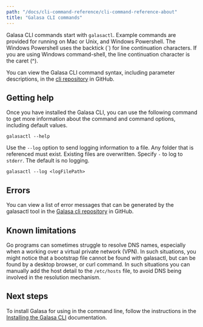 ```yaml
---
path: "/docs/cli-command-reference/cli-command-reference-about"
title: "Galasa CLI commands"
---
```


Galasa CLI commands start with `galasactl`. Example commands are provided for running on Mac or Unix, and Windows Powershell. The Windows Powershell uses the backtick (`) for line continuation characters. If you are using Windows command-shell, the line continuation character is the caret (^). 

You can view the Galasa CLI command syntax, including parameter descriptions, in the <a href=https://github.com/galasa-dev/cli/blob/main/docs/generated/galasactl.md target="_blank"> cli repository</a> in GitHub.


## Getting help

Once you have installed the Galasa CLI, you can use the following command to get more information about the command and command options, including default values.

```
galasactl --help
```

Use the `--log` option to send logging information to a file. Any folder that is referenced must exist. Existing files are overwritten. Specify `-` to log to `stderr`. The default is no logging.

```
galasactl --log <logFilePath>  
```  

## Errors

You can view a list of error messages that can be generated by the galasactl tool in the <a href="https://github.com/galasa-dev/cli/blob/main/docs/generated/errors-list.md" target="_blank"> Galasa cli repository</a> in GitHub.


## Known limitations

Go programs can sometimes struggle to resolve DNS names, especially when a working over a virtual private network (VPN). In such situations, you might notice that a bootstrap file cannot be found with galasactl, but can be found by a desktop browser, or curl command. In such situations you can manually add the host detail to the `/etc/hosts` file, to avoid DNS being involved in the resolution mechanism.



## Next steps

To install Galasa for using in the command line, follow the instructions in the [Installing the Galasa CLI](/docs/cli-command-reference/installing-cli-tool) documentation.

